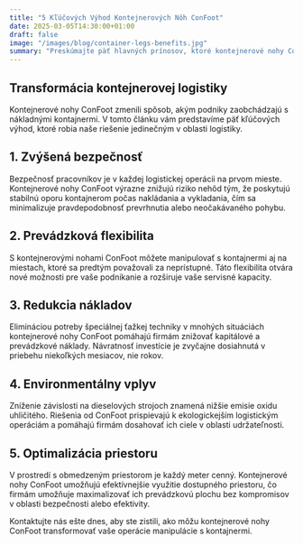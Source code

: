 ```yaml
---
title: "5 Kľúčových Výhod Kontejnerových Nôh ConFoot"
date: 2025-03-05T14:30:00+01:00
draft: false
image: "/images/blog/container-legs-benefits.jpg"
summary: "Preskúmajte päť hlavných prínosov, ktoré kontejnerové nohy ConFoot prinášajú logistickým operáciám po celom svete."
---
```


## Transformácia kontejnerovej logistiky

Kontejnerové nohy ConFoot zmenili spôsob, akým podniky zaobchádzajú s nákladnými kontajnermi. V tomto článku vám predstavíme päť kľúčových výhod, ktoré robia naše riešenie jedinečným v oblasti logistiky.

## 1. Zvýšená bezpečnosť

Bezpečnosť pracovníkov je v každej logistickej operácii na prvom mieste. Kontejnerové nohy ConFoot výrazne znižujú riziko nehôd tým, že poskytujú stabilnú oporu kontajnerom počas nakládania a vykladania, čím sa minimalizuje pravdepodobnosť prevrhnutia alebo neočakávaného pohybu.

## 2. Prevádzková flexibilita

S kontejnerovými nohami ConFoot môžete manipulovať s kontajnermi aj na miestach, ktoré sa predtým považovali za neprístupné. Táto flexibilita otvára nové možnosti pre vaše podnikanie a rozširuje vaše servisné kapacity.

## 3. Redukcia nákladov

Elimináciou potreby špeciálnej ťažkej techniky v mnohých situáciách kontejnerové nohy ConFoot pomáhajú firmám znižovať kapitálové a prevádzkové náklady. Návratnosť investície je zvyčajne dosiahnutá v priebehu niekoľkých mesiacov, nie rokov.

## 4. Environmentálny vplyv

Zníženie závislosti na dieselových strojoch znamená nižšie emisie oxidu uhličitého. Riešenia od ConFoot prispievajú k ekologickejším logistickým operáciám a pomáhajú firmám dosahovať ich ciele v oblasti udržateľnosti.

## 5. Optimalizácia priestoru

V prostredí s obmedzeným priestorom je každý meter cenný. Kontejnerové nohy ConFoot umožňujú efektívnejšie využitie dostupného priestoru, čo firmám umožňuje maximalizovať ich prevádzkovú plochu bez kompromisov v oblasti bezpečnosti alebo efektivity.

Kontaktujte nás ešte dnes, aby ste zistili, ako môžu kontejnerové nohy ConFoot transformovať vaše operácie manipulácie s kontajnermi.